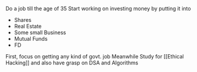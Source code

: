 Do a job till the age of 35
Start working on investing money by putting it into 
- Shares
- Real Estate
- Some small Business
- Mutual Funds
- FD

First, focus on getting any kind of govt. job
Meanwhile Study for [[Ethical Hacking]] and also have grasp on DSA and Algorithms
